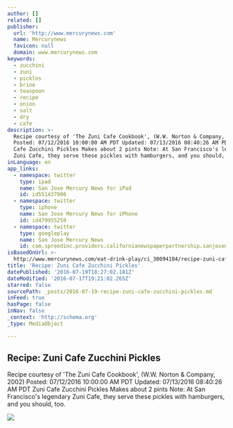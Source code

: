 ```yaml
---
author: []
related: []
publisher:
  url: 'http://www.mercurynews.com'
  name: Mercurynews
  favicon: null
  domain: www.mercurynews.com
keywords:
  - zucchini
  - zuni
  - pickles
  - brine
  - teaspoon
  - recipe
  - onion
  - salt
  - dry
  - cafe
description: >-
  Recipe courtesy of 'The Zuni Cafe Cookbook', (W.W. Norton & Company, 2002)
  Posted: 07/12/2016 10:00:00 AM PDT Updated: 07/13/2016 08:40:26 AM PDT Zuni
  Cafe Zucchini Pickles Makes about 2 pints Note: At San Francisco's legendary
  Zuni Cafe, they serve these pickles with hamburgers, and you should, too.
inLanguage: en
app_links:
  - namespace: twitter
    type: ipad
    name: San Jose Mercury News for iPad
    id: id551437906
  - namespace: twitter
    type: iphone
    name: San Jose Mercury News for iPhone
    id: id479955259
  - namespace: twitter
    type: googleplay
    name: San Jose Mercury News
    id: com.spreedinc.providers.californianewspaperpartnership.sanjosemercurynews
isBasedOnUrl: >-
  http://www.mercurynews.com/eat-drink-play/ci_30094104/recipe-zuni-cafe-zucchini-pickles
title: 'Recipe: Zuni Cafe Zucchini Pickles'
datePublished: '2016-07-19T18:27:02.181Z'
dateModified: '2016-07-17T19:21:02.265Z'
starred: false
sourcePath: _posts/2016-07-19-recipe-zuni-cafe-zucchini-pickles.md
inFeed: true
hasPage: false
inNav: false
_context: 'http://schema.org'
_type: MediaObject

---
```

<article style=""><h1>Recipe: Zuni Cafe Zucchini Pickles</h1><p>Recipe courtesy of 'The Zuni Cafe Cookbook', (W.W. Norton &amp; Company, 2002) Posted: 07/12/2016 10:00:00 AM PDT Updated: 07/13/2016 08:40:26 AM PDT Zuni Cafe Zucchini Pickles Makes about 2 pints Note: At San Francisco's legendary Zuni Cafe, they serve these pickles with hamburgers, and you should, too.</p><img src="http://local.mercurynews.com/common/dfm/assets/logos/1200x627/mercurynews.png" /></article>